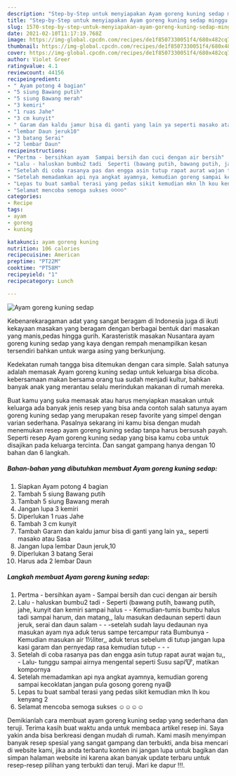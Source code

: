 ```yaml
---
description: "Step-by-Step untuk menyiapakan Ayam goreng kuning sedap minggu ini"
title: "Step-by-Step untuk menyiapakan Ayam goreng kuning sedap minggu ini"
slug: 1570-step-by-step-untuk-menyiapakan-ayam-goreng-kuning-sedap-minggu-ini
date: 2021-02-10T11:17:19.768Z
image: https://img-global.cpcdn.com/recipes/de1f8507330051f4/680x482cq70/ayam-goreng-kuning-sedap-foto-resep-utama.jpg
thumbnail: https://img-global.cpcdn.com/recipes/de1f8507330051f4/680x482cq70/ayam-goreng-kuning-sedap-foto-resep-utama.jpg
cover: https://img-global.cpcdn.com/recipes/de1f8507330051f4/680x482cq70/ayam-goreng-kuning-sedap-foto-resep-utama.jpg
author: Violet Greer
ratingvalue: 4.1
reviewcount: 44156
recipeingredient:
- " Ayam potong 4 bagian"
- "5 siung Bawang putih"
- "5 siung Bawang merah"
- "3 kemiri"
- "1 ruas Jahe"
- "3 cm kunyit"
- " Garam dan kaldu jamur bisa di ganti yang lain ya seperti masako atau Sasa"
- "lembar Daun jeruk10"
- "3 batang Serai"
- "2 lembar Daun"
recipeinstructions:
- "Pertma - bersihkan ayam  Sampai bersih dan cuci dengan air bersih"
- "Lalu - haluskan bumbu2 tadi  Seperti (bawang putih, bawang putih, jahe, kunyit dan kemiri sampai halus  Kemudian-tumis bumbu halus tadi sampai harum, dan matang,, lalu masukan dedaunan seperti daun jeruk, serai dan daun salam  -setelah sudah layu dedaunan nya masukan ayam nya aduk terus sampe tercampur rata Bumbunya  Kemudian masukan air 1½liter,, aduk terus sebelum di tutup jangan lupa kasi garam dan pernyedap rasa kemudian tutup   -"
- "Setelah di coba rasanya pas dan engga asin tutup rapat aurat wajan tu,,  Lalu- tunggu sampai airnya mengental seperti Susu sapi🐮, matikan kompornya"
- "Setelah memadamkan api nya angkat ayamnya, kemudian goreng sampai kecoklatan jangan pula gosong goreng nya😄"
- "Lepas tu buat sambal terasi yang pedas sikit kemudian mkn lh kou kenyang 2"
- "Selamat mencoba semoga sukses ☺☺☺☺"
categories:
- Recipe
tags:
- ayam
- goreng
- kuning

katakunci: ayam goreng kuning 
nutrition: 106 calories
recipecuisine: American
preptime: "PT22M"
cooktime: "PT58M"
recipeyield: "1"
recipecategory: Lunch

---
```



![Ayam goreng kuning sedap](https://img-global.cpcdn.com/recipes/de1f8507330051f4/680x482cq70/ayam-goreng-kuning-sedap-foto-resep-utama.jpg)

Kebenarekaragaman adat yang sangat beragam di Indonesia juga di ikuti kekayaan masakan yang beragam dengan berbagai bentuk dari masakan yang manis,pedas hingga gurih. Karasteristik masakan Nusantara ayam goreng kuning sedap yang kaya dengan rempah menampilkan kesan tersendiri bahkan untuk warga asing yang berkunjung.


Kedekatan rumah tangga bisa ditemukan dengan cara simple. Salah satunya adalah memasak Ayam goreng kuning sedap untuk keluarga bisa dicoba. kebersamaan makan bersama orang tua sudah menjadi kultur, bahkan banyak anak yang merantau selalu merindukan makanan di rumah mereka.



Buat kamu yang suka memasak atau harus menyiapkan masakan untuk keluarga ada banyak jenis resep yang bisa anda contoh salah satunya ayam goreng kuning sedap yang merupakan resep favorite yang simpel dengan varian sederhana. Pasalnya sekarang ini kamu bisa dengan mudah menemukan resep ayam goreng kuning sedap tanpa harus bersusah payah.
Seperti resep Ayam goreng kuning sedap yang bisa kamu coba untuk disajikan pada keluarga tercinta. Dan sangat gampang hanya dengan 10 bahan dan 6 langkah.


<!--inarticleads1-->

##### Bahan-bahan yang dibutuhkan membuat Ayam goreng kuning sedap:

1. Siapkan  Ayam potong 4 bagian
1. Tambah 5 siung Bawang putih
1. Tambah 5 siung Bawang merah
1. Jangan lupa 3 kemiri
1. Diperlukan 1 ruas Jahe
1. Tambah 3 cm kunyit
1. Tambah  Garam dan kaldu jamur bisa di ganti yang lain ya,, seperti masako atau Sasa
1. Jangan lupa lembar Daun jeruk,10
1. Diperlukan 3 batang Serai
1. Harus ada 2 lembar Daun




<!--inarticleads2-->

##### Langkah membuat  Ayam goreng kuning sedap:

1. Pertma - bersihkan ayam  - Sampai bersih dan cuci dengan air bersih
1. Lalu - haluskan bumbu2 tadi  - Seperti (bawang putih, bawang putih, jahe, kunyit dan kemiri sampai halus -  - Kemudian-tumis bumbu halus tadi sampai harum, dan matang,, lalu masukan dedaunan seperti daun jeruk, serai dan daun salam -  - -setelah sudah layu dedaunan nya masukan ayam nya aduk terus sampe tercampur rata Bumbunya  - Kemudian masukan air 1½liter,, aduk terus sebelum di tutup jangan lupa kasi garam dan pernyedap rasa kemudian tutup  -  - -
1. Setelah di coba rasanya pas dan engga asin tutup rapat aurat wajan tu,,  - Lalu- tunggu sampai airnya mengental seperti Susu sapi🐮, matikan kompornya
1. Setelah memadamkan api nya angkat ayamnya, kemudian goreng sampai kecoklatan jangan pula gosong goreng nya😄
1. Lepas tu buat sambal terasi yang pedas sikit kemudian mkn lh kou kenyang 2
1. Selamat mencoba semoga sukses ☺☺☺☺




Demikianlah cara membuat ayam goreng kuning sedap yang sederhana dan teruji. Terima kasih buat waktu anda untuk membaca artikel resep ini. Saya yakin anda bisa berkreasi dengan mudah di rumah. Kami masih menyimpan banyak resep spesial yang sangat gampang dan terbukti, anda bisa mencari di website kami, jika anda terbantu konten ini jangan lupa untuk bagikan dan simpan halaman website ini karena akan banyak update terbaru untuk resep-resep pilihan yang terbukti dan teruji. Mari ke dapur !!!. 
